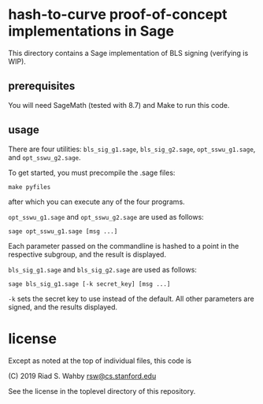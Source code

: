 # hash-to-curve proof-of-concept implementations in Sage

This directory contains a Sage implementation of BLS signing (verifying is WIP).

## prerequisites

You will need SageMath (tested with 8.7) and Make to run this code.

## usage

There are four utilities: `bls_sig_g1.sage`, `bls_sig_g2.sage`, `opt_sswu_g1.sage`, and `opt_sswu_g2.sage`.

To get started, you must precompile the .sage files:

    make pyfiles

after which you can execute any of the four programs.

`opt_sswu_g1.sage` and `opt_sswu_g2.sage` are used as follows:

    sage opt_sswu_g1.sage [msg ...]

Each parameter passed on the commandline is hashed to a point in the respective subgroup, and the result is displayed.

`bls_sig_g1.sage` and `bls_sig_g2.sage` are used as follows:

    sage bls_sig_g1.sage [-k secret_key] [msg ...]

`-k` sets the secret key to use instead of the default. All other parameters are signed, and the results displayed.

# license

Except as noted at the top of individual files, this code is

(C) 2019 Riad S. Wahby <rsw@cs.stanford.edu>

See the license in the toplevel directory of this repository.
